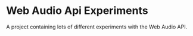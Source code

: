 # Web Audio Api Experiments

A project containing lots of different experiments with the Web Audio API.